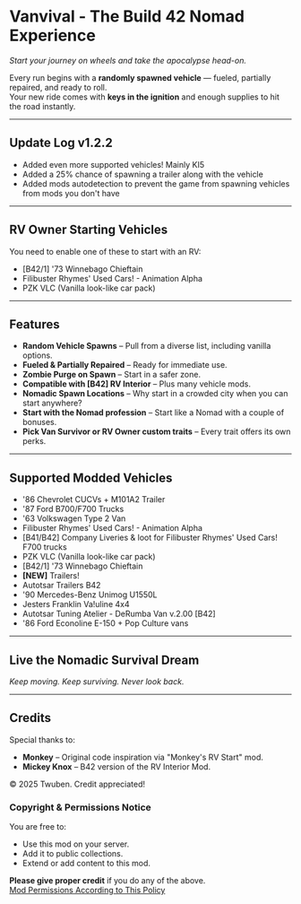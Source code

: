 # Vanvival - The Build 42 Nomad Experience

*Start your journey on wheels and take the apocalypse head-on.*  

Every run begins with a **randomly spawned vehicle** — fueled, partially repaired, and ready to roll.  
Your new ride comes with **keys in the ignition** and enough supplies to hit the road instantly.

---

## Update Log v1.2.2
- Added even more supported vehicles! Mainly KI5
- Added a 25% chance of spawning a trailer along with the vehicle
- Added mods autodetection to prevent the game from spawning vehicles from mods you don't have

---

## RV Owner Starting Vehicles
You need to enable one of these to start with an RV:
- [B42/1] '73 Winnebago Chieftain
- Filibuster Rhymes' Used Cars! - Animation Alpha
- PZK VLC (Vanilla look-like car pack)

---

## Features
- **Random Vehicle Spawns** – Pull from a diverse list, including vanilla options.
- **Fueled & Partially Repaired** – Ready for immediate use.
- **Zombie Purge on Spawn** – Start in a safer zone.
- **Compatible with [B42] RV Interior** – Plus many vehicle mods.
- **Nomadic Spawn Locations** – Why start in a crowded city when you can start anywhere?
- **Start with the Nomad profession** – Start like a Nomad with a couple of bonuses.
- **Pick Van Survivor or RV Owner custom traits** – Every trait offers its own perks.

---

## Supported Modded Vehicles
- '86 Chevrolet CUCVs + M101A2 Trailer
- '87 Ford B700/F700 Trucks
- '63 Volkswagen Type 2 Van
- Filibuster Rhymes' Used Cars! - Animation Alpha
- [B41/B42] Company Liveries & loot for Filibuster Rhymes' Used Cars! F700 trucks
- PZK VLC (Vanilla look-like car pack)
- [B42/1] '73 Winnebago Chieftain
- **[NEW]** Trailers!
- Autotsar Trailers B42
- '90 Mercedes-Benz Unimog U1550L
- Jesters Franklin Va!uline 4x4
- Autotsar Tuning Atelier - DeRumba Van v.2.00 [B42]
- '86 Ford Econoline E-150 + Pop Culture vans

---

## Live the Nomadic Survival Dream
*Keep moving. Keep surviving. Never look back.*

---

## Credits
Special thanks to:  
- **Monkey** – Original code inspiration via "Monkey's RV Start" mod.  
- **Mickey Knox** – B42 version of the RV Interior Mod.  

© 2025 Twuben. Credit appreciated!  

### Copyright & Permissions Notice
You are free to:  
- Use this mod on your server.  
- Add it to public collections.  
- Extend or add content to this mod.  

**Please give proper credit** if you do any of the above.  
[Mod Permissions According to This Policy](http://theindiestone.com/forums/index.php/topic/2530-mod-permissions/?p=36477)
